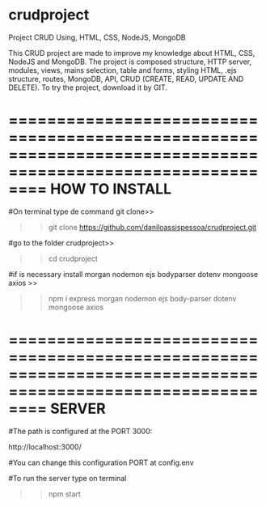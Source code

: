 # crudproject
Project CRUD Using, HTML, CSS, NodeJS, MongoDB

This CRUD project are made to improve my knowledge about HTML, CSS, NodeJS and MongoDB.
The project is composed structure, HTTP server, modules, views, mains selection, table and forms, styling HTML, .ejs structure, routes, MongoDB, API, CRUD (CREATE, READ, UPDATE AND DELETE).
To try the project, download it by GIT.


============================================================================================================
HOW TO INSTALL
============================================================================================================

#On terminal type de command git clone>>

>>git clone https://github.com/daniloassispessoa/crudproject.git

#go to the folder crudproject>>

>>cd crudproject

#if is necessary install morgan nodemon ejs bodyparser dotenv mongoose axios >>

>>npm i express morgan nodemon ejs body-parser dotenv mongoose axios

============================================================================================================
SERVER
============================================================================================================

#The path is configured at the PORT 3000:

http://localhost:3000/

#You can change this configuration PORT at config.env

#To run the server type on terminal

>>npm start
